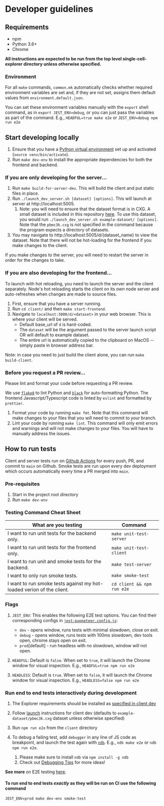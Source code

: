 # Developer guidelines

## Requirements

- npm
- Python 3.6+
- Chrome

**All instructions are expected to be run from the top level single-cell-explorer directory unless otherwise specified.**

### Environment

For all `make` commands, `common.mk` automatically checks whether required environment variables are set and, if they are not set, assigns them default values from `environment.default.json`.

You can set these environment variables manually with the `export` shell command, as in `export JEST_ENV=debug`, or you can just pass the variables as part of the command. E.g., `HEADFUL=true make e2e` or `JEST_ENV=debug npm run e2e`

## Start developing locally

1. Ensure that you have a [Python virtual environment](https://docs.python.org/3/library/venv.html) set up and activated (`source venv/bin/activate`).
1. Run `make dev-env` to install the appropriate dependencies for both the frontend and backend.

### If you are only developing for the server...

1. Run `make build-for-server-dev`. This will build the client and put static files in place.
1. Run `./launch_dev_server.sh [dataset] [options]`. This will launch at server at http://localhost:5005.
   1. Note: you will need to ensure that the dataset format is in CXG. A small dataset is included in this repository [here](https://github.com/chanzuckerberg/single-cell-explorer/tree/main/example-dataset/pbmc3k.cxg). To use this dataset, you would run `./launch_dev_server.sh example-dataset/ [options]`. Note that the `pbmc3k.cxg` is not specified in the command because the program expects a directory of datasets.
1. You may navigate to http://localhost:5005/d/{dataset_name} to view the dataset. Note that there will not be hot-loading for the frontend if you make changes to the client.

If you make changes to the server, you will need to restart the server in order for the changes to take.

### If you are also developing for the frontend...

To launch with hot reloading, you need to launch the server and the client separately. Node's hot reloading starts the client on its own node server and auto-refreshes when changes are made to source files.

1. First, ensure that you have a server running.
1. Run `cd client/` and then `make start-frontend`.
1. Navigate to `localhost:3000/d/<dataset>` in your web browser. This is where your client will be served.
   - Default base_url of `d` is hard-coded.
   - The `dataset` will be the argument passed to the server launch script OR will default to example dataset.
   - The entire url is automatically copied to the clipboard on MacOS -- simply paste in browser address bar.

Note: in case you need to just build the client alone, you can run `make build-client`.

### Before you request a PR review...

Please lint and format your code before requesting a PR review. 

We use [`flake8`](https://github.com/PyCQA/flake8) to lint Python and [`black`](https://pypi.org/project/black/) for auto-formatting Python. The frontend Javascript/Typescript code is linted by `eslint` and formatted by `prettier`.

1. Format your code by running `make fmt`. Note that this command will make changes to your files that you will need to commit to your branch.
1. Lint your code by running `make lint`. This command will only emit errors and warnings and will not make changes to your files. You will have to manually address the issues.

## How to run tests

Client and server tests run on [Github Actions](https://github.com/chanzuckerberg/single-cell-explorer/actions/workflows/push_tests.yml) for every push, PR, and commit to `main` on Github. Smoke tests are run upon every dev deployment which occurs automatically every time a PR merged into `main`.

### Pre-requisites

1. Start in the project root directory
1. Run `make dev-env`

### Testing Command Cheat Sheet

| What are you testing | Command |
|---|---|
| I want to run unit tests for the backend only. | `make unit-test-server` |
| I want to run unit tests for the frontend only. | `make unit-test-client` |
| I want to run unit and smoke tests for the backend. | `make test-server` |
| I want to only run smoke tests. | `make smoke-test` |
| I want to run smoke tests against my hot-loaded verion of the client. | `cd client && npm run e2e` |

### Flags

1. `JEST_ENV`: This enables the following E2E test options. You can find their corresponding configs in [`jest-puppeteer.config.js`](../client/jest-puppeteer.config.js):

   - `dev` - opens window, runs tests with minimal slowdown, close on exit.
   - `debug` - opens window, runs tests with 100ms slowdown, dev tools open, chrome stays open on exit.
   - `prod`[default] - run headless with no slowdown, window will not open.

1. `HEADFUL`: Default is `false`. When set to `true`, it will launch the Chrome window for visual inspection. E.g., `HEADFUL=true npm run e2e`

1. `HEADLESS`: Default is `true`. When set to `false`, it will launch the Chrome window for visual inspection. E.g., `HEADLESS=false npm run e2e`

### Run end to end tests interactively during development

1. The Explorer requirements should be installed as [specified in client dev](#Start-developing-locally)
1. Follow [launch](#If-you-are-also-developing-for-the-frontend...) instructions for client dev (defaults to `example-dataset/pbmc3k.cxg` dataset unless otherwise specified)
1. Run `npm run e2e` from the `client` directory
1. To debug a failing test, add `debugger` in any line of JS code as breakpoint, and launch the test again with [`ndb`](https://github.com/GoogleChromeLabs/ndb). E.g., `ndb make e2e` or `ndb npm run e2e`.

   1. Please make sure to install `ndb` via `npm install -g ndb`
   1. Check out [Debugging Tips](e2e_tests.md#debugging-tips) for more ideas!

**See more** on E2E testing [here](e2e_tests.md).

#### To run end to end tests _exactly_ as they will be run on CI use the following command

```shell
JEST_ENV=prod make dev-env smoke-test
```
